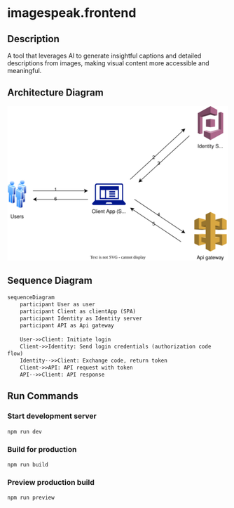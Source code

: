 # imagespeak.frontend

## Description
A tool that leverages AI to generate insightful captions and detailed descriptions from images, making visual content more accessible and meaningful.

## Architecture Diagram

![High Level Architecture](architecture/hla.svg)

## Sequence Diagram

```mermaid
sequenceDiagram
    participant User as user
    participant Client as clientApp (SPA)
    participant Identity as Identity server
    participant API as Api gateway

    User->>Client: Initiate login
    Client->>Identity: Send login credentials (authorization code flow)
    Identity-->>Client: Exchange code, return token
    Client->>API: API request with token
    API-->>Client: API response
```

## Run Commands

### Start development server
```
npm run dev
```

### Build for production
```
npm run build
```

### Preview production build
```
npm run preview
```

